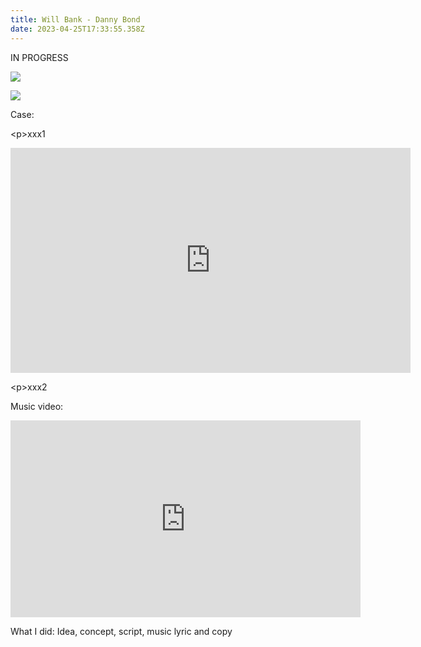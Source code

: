 ```yaml
---
title: Will Bank - Danny Bond
date: 2023-04-25T17:33:55.358Z
---
```

<div class="post-container">

<div class="text-idea">

IN PROGRESS

</div>

<div class="img-idea">

![](https://ucarecdn.com/e6ebcdb7-c06f-4445-926b-8bce12ac317c/)

![](https://ucarecdn.com/675fd2c0-a69c-4fe0-99a0-24a2503cc448/-/crop/431x776/5,3/-/preview/)

</div>

C﻿ase:

<﻿p>xxx1</p>

<iframe src="https://player.vimeo.com/video/738278696?h=7f8b7c1ffa&title=0&byline=0&portrait=0"  frameborder="0" width="640" height="360" allow="autoplay; fullscreen" allowfullscreen></iframe>
</div>

<﻿p>xxx2</p>

Music video:

</div>

<iframe width="560" height="315" src="https://www.youtube.com/embed/IVfQGssSKTg" title="YouTube video player" frameborder="0" allow="accelerometer; autoplay; clipboard-write; encrypted-media; gyroscope; picture-in-picture; web-share" allowfullscreen></iframe>

</div>

What I did: Idea, concept, script, music lyric and copy